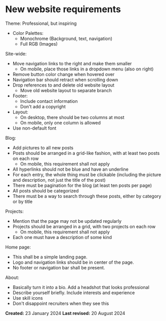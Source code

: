 # New website requirements

Theme: Professional, but inspiring

* Color Palettes:
  * Monochrome (Background, text, navigation)
  * Full RGB (Images)

Site-wide:

* Move navigation links to the right and make them smaller
  * On mobile, place those links in a dropdown menu (also on right)
* Remove button color change when hovered over
* Navigation bar should retract when scrolling down
* Drop references to and delete old website layout
  * Move old website layout to separate branch
* Footer:
  * Include contact information
  * Don't add a copyright
* Layout:
  * On desktop, there should be two columns at most
  * On mobile, only one column is allowed
* Use non-default font

Blog:

* Add pictures to all new posts
* Posts should be arranged in a grid-like fashion, with at least two posts on each row
  * On mobile, this requirement shall not apply
* All hyperlinks should not be blue and have an underline
* For each entry, the whole thing must be clickable (including the picture and description, not just the title of the post)
* There must be pagination for the blog (at least ten posts per page)
* All posts should be categorized
* There must be a way to search through these posts, either by category or by title

Projects:

* Mention that the page may not be updated regularly
* Projects should be arranged in a grid, with two projects on each row
  * On mobile, this requirement shall not apply
* Each one must have a description of some kind

Home page:

* This shall be a simple landing page.
* Logo and navigation links should be in center of the page.
* No footer or navigation bar shall be present.

About:

* Basically turn it into a bio. Add a headshot that looks professional
* Describe yourself briefly. Include interests and experience
* Use skill icons
* Don't disappoint recruiters when they see this

**Created:** 23 January 2024
**Last revised:** 20 August 2024
